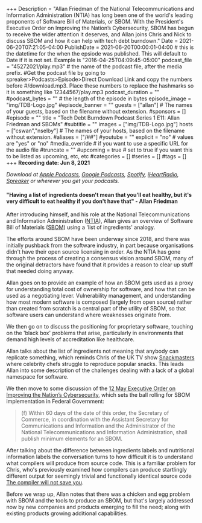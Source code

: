 +++
Description = "Allan Friedman of the National Telecommunications and Information Administration (NTIA) has long been one of the world's leading proponents of Software Bill of Materials, or SBOM. With the President's Executive Order on Improving the Nation’s Cybersecurity, SBOM has begun to receive the wider attention it deserves, and Allan joins Chris and Nick to discuss SBOM and how it can help with tech debt burndown."
Date = 2021-06-20T07:21:05-04:00
PublishDate = 2021-06-20T00:00:01-04:00 # this is the datetime for the when the epsiode was published. This will default to Date if it is not set. Example is "2016-04-25T04:09:45-05:00"
podcast_file = "45272021/play.mp3" # the name of the podcast file, after the media prefix.
#Get the podcast file by going to spreaker>Podcasts>Episode>Direct Download Link and copy the numbers before
#/download.mp3. Place these numbers to replace the hashmarks so it is something like 12344567/play.mp3 
podcast_duration = ""
#podcast_bytes = "" # the length of the episode in bytes
episode_image = "img/TDB-Logo.jpg"
#episode_banner = ""
guests = ["allan"] # The names of your guests, based on the filename without extension.
#sponsors = []
#episode = ""
title = "Tech Debt Burndown Podcast Series 1 E11: Allan Friedman and SBOMs"
#subtitle = ""
images = ["img/TDB-Logo.jpg"]
hosts = ["cswan","nselby"] # The names of your hosts, based on the filename without extension.
#aliases = ["/##"]
#youtube = ""
explicit = "no" # values are "yes" or "no"
#media_override # if you want to use a specific URL for the audio file
#truncate = ""
#upcoming = true # set to true if you want this to be listed as upcoming, etc, etc
#categories = []
#series = []
#tags = []
+++
**Recording date: Jun 8, 2021**

*Download at [Apple Podcasts](https://podcastsconnect.apple.com/my-podcasts/the-tech-debt-burndown-podcast/1562710899), [Google Podcasts](https://podcasts.google.com/feed/aHR0cHM6Ly93d3cuc3ByZWFrZXIuY29tL3Nob3cvNDg3MzE4MC9lcGlzb2Rlcy9mZWVk), [Spotify](https://open.spotify.com/show/0t15PUgvQYNWQ6LYXJ8zkz), [iHeartRadio](https://iheart.com/podcast/81137852), [Spreaker](https://www.spreaker.com/show/the-tech-debt-burndown-podcast) or wherever you get your podcasts.*

#### "Having a list of ingredients doesn't mean that you'll eat healthy, but it's very difficult to eat healthy if you don't have that" - Allan Friedman

After introducing himself, and his role at the National Telecommunications and Information Administration ([NTIA](https://www.ntia.gov/)), Allan gives an overview of Software Bill of Materials ([SBOM](https://en.wikipedia.org/wiki/Software_bill_of_materials)) using a 'list of ingredients' analogy.

The efforts around SBOM have been underway since 2018, and there was initially pushback from the software industry, in part because organisations didn't have their open source licensing in order. As the NTIA has gone through the process of creating a consensus vision around SBOM, many of the original detractors have found that it provides a reason to clear up stuff that needed doing anyway.

Allan goes on to provide an example of how an SBOM gets used as a proxy for understanding total cost of ownership for software, and how that can be used as a negotiating lever. Vulnerability management, and understanding how most modern software is composed (largely from open source) rather than created from scratch is a central part of the utility of SBOM, so that software users can understand where weaknesses originate from.

We then go on to discuss the positioning for proprietary software, touching on the 'black box' problems that arise, particularly in environments that demand high levels of accreditation like healthcare.

Allan talks about the list of ingredients not meaning that anybody can replicate something, which reminds Chris of the UK TV show [Snackmasters](https://www.channel4.com/programmes/snackmasters/episode-guide/) where celebrity chefs struggle to reproduce popular snacks. This leads Allan into some description of the challenges dealing with a lack of a global namespace for software.

We then move to some discussion of the [12 May Executive Order on Improving the Nation’s Cybersecurity](https://www.whitehouse.gov/briefing-room/presidential-actions/2021/05/12/executive-order-on-improving-the-nations-cybersecurity/), which sets the ball rolling for SBOM implementation in Federal Government:

> (f)  Within 60 days of the date of this order, the Secretary of Commerce, in coordination with the Assistant Secretary for Communications and Information and the Administrator of the National Telecommunications and Information Administration, shall publish minimum elements for an SBOM.

After talking about the difference between ingredients labels and nutritional information labels the conversation turns to how difficult it is to understand what compilers will produce from source code. This is a familiar problem for Chris, who's previously examined how compilers can produce startlingly different output for seemingly trivial and functionally identical source code [The compiler will not save you](https://blog.thestateofme.com/2013/10/12/the-compiler-will-not-save-you/).

Before we wrap up, Allan notes that there was a chicken and egg problem with SBOM and the tools to produce an SBOM, but that's largely addressed now by new companies and products emerging to fill the need; along with existing products growing additional capabilities.